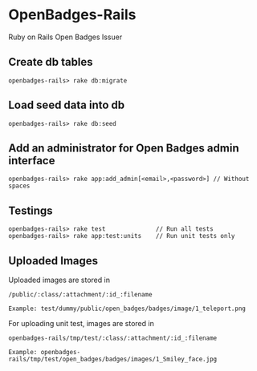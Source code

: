 # OpenBadges-Rails

Ruby on Rails Open Badges Issuer


## Create db tables
    openbadges-rails> rake db:migrate


## Load seed data into db
    openbadges-rails> rake db:seed


## Add an administrator for Open Badges admin interface
    openbadges-rails> rake app:add_admin[<email>,<password>] // Without spaces


## Testings
    openbadges-rails> rake test              // Run all tests
    openbadges-rails> rake app:test:units    // Run unit tests only

## Uploaded Images

Uploaded images are stored in

    /public/:class/:attachment/:id_:filename

    Example: test/dummy/public/open_badges/badges/image/1_teleport.png

For uploading unit test, images are stored in

    openbadges-rails/tmp/test/:class/:attachment/:id_:filename

    Example: openbadges-rails/tmp/test/open_badges/badges/images/1_Smiley_face.jpg
